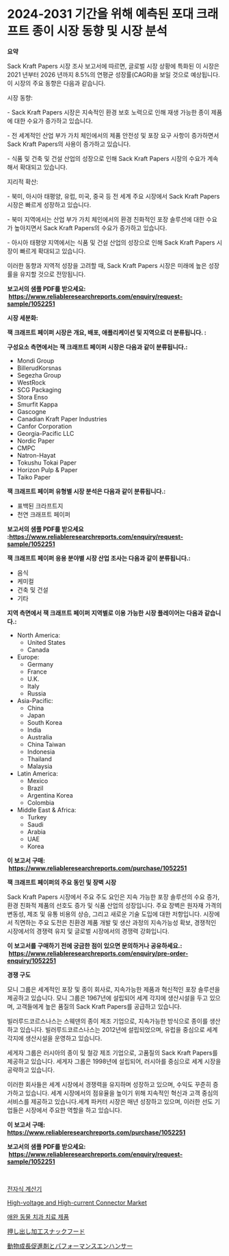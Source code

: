 <p><h1>2024-2031 기간을 위해 예측된 포대 크래프트 종이 시장 동향 및 시장 분석</h1></p><p><strong>요약</strong></p>
<p><p>Sack Kraft Papers 시장 조사 보고서에 따르면, 글로벌 시장 상황에 특화된 이 시장은 2021 년부터 2026 년까지 8.5%의 연평균 성장률(CAGR)을 보일 것으로 예상됩니다. 이 시장의 주요 동향은 다음과 같습니다.</p><p>시장 동향:</p><p>- Sack Kraft Papers 시장은 지속적인 환경 보호 노력으로 인해 재생 가능한 종이 제품에 대한 수요가 증가하고 있습니다.</p><p>- 전 세계적인 산업 부가 가치 체인에서의 제품 안전성 및 포장 요구 사항이 증가하면서 Sack Kraft Papers의 사용이 증가하고 있습니다.</p><p>- 식품 및 건축 및 건설 산업의 성장으로 인해 Sack Kraft Papers 시장의 수요가 계속해서 확대되고 있습니다.</p><p>지리적 확산:</p><p>- 북미, 아시아 태평양, 유럽, 미국, 중국 등 전 세계 주요 시장에서 Sack Kraft Papers 시장은 빠르게 성장하고 있습니다.</p><p>- 북미 지역에서는 산업 부가 가치 체인에서의 환경 친화적인 포장 솔루션에 대한 수요가 높아지면서 Sack Kraft Papers의 수요가 증가하고 있습니다.</p><p>- 아시아 태평양 지역에서는 식품 및 건설 산업의 성장으로 인해 Sack Kraft Papers 시장이 빠르게 확대되고 있습니다.</p><p>이러한 동향과 지역적 성장을 고려할 때, Sack Kraft Papers 시장은 미래에 높은 성장률을 유지할 것으로 전망됩니다.</p></p>
<p><strong>보고서의 샘플 PDF를 받으세요: &nbsp;<a href="https://www.reliableresearchreports.com/enquiry/request-sample/1052251">https://www.reliableresearchreports.com/enquiry/request-sample/1052251</a></strong></p>
<p><strong>시장 세분화:</strong></p>
<p><strong> 잭 크래프트 페이퍼 시장은 개요, 배포, 애플리케이션 및 지역으로 더 분류됩니다. :</strong></p>
<p><strong>구성요소 측면에서는 잭 크래프트 페이퍼 시장은 다음과 같이 분류됩니다.:</strong></p>
<p><ul><li>Mondi Group</li><li>BillerudKorsnas</li><li>Segezha Group</li><li>WestRock</li><li>SCG Packaging</li><li>Stora Enso</li><li>Smurfit Kappa</li><li>Gascogne</li><li>Canadian Kraft Paper Industries</li><li>Canfor Corporation</li><li>Georgia-Pacific LLC</li><li>Nordic Paper</li><li>CMPC</li><li>Natron-Hayat</li><li>Tokushu Tokai Paper</li><li>Horizon Pulp & Paper</li><li>Taiko Paper</li></ul></p>
<p><strong> 잭 크래프트 페이퍼 유형별 시장 분석은 다음과 같이 분류됩니다.:</strong></p>
<p><ul><li>표백된 크라프트지</li><li>천연 크래프트 페이퍼</li></ul></p>
<p><strong>보고서의 샘플 PDF를 받으세요 :<a href="https://www.reliableresearchreports.com/enquiry/request-sample/1052251">https://www.reliableresearchreports.com/enquiry/request-sample/1052251</a></strong></p>
<p><strong> 잭 크래프트 페이퍼 응용 분야별 시장 산업 조사는 다음과 같이 분류됩니다.:</strong></p>
<p><ul><li>음식</li><li>케미컬</li><li>건축 및 건설</li><li>기타</li></ul></p>
<p><strong>지역 측면에서 잭 크래프트 페이퍼 지역별로 이용 가능한 시장 플레이어는 다음과 같습니다.:</strong></p>
<p><ul>
    <li>
        North America:
        <ul>
            <li>United States</li>
            <li>Canada</li>
        </ul>
    </li>
    <li>
        Europe:
        <ul>
            <li>Germany</li>
            <li>France</li>
            <li>U.K.</li>
            <li>Italy</li>
            <li>Russia</li>
        </ul>
    </li>
    <li>
        Asia-Pacific:
        <ul>
            <li>China</li>
            <li>Japan</li>
            <li>South Korea</li>
            <li>India</li>
            <li>Australia</li>
            <li>China Taiwan</li>
            <li>Indonesia</li>
            <li>Thailand</li>
            <li>Malaysia</li>
        </ul>
    </li>
    <li>
        Latin America:
        <ul>
            <li>Mexico</li>
            <li>Brazil</li>
            <li>Argentina Korea</li>
            <li>Colombia</li>
        </ul>
    </li>
    <li>
        Middle East & Africa:
        <ul>
            <li>Turkey</li>
            <li>Saudi</li>
            <li>Arabia</li>
            <li>UAE</li>
            <li>Korea</li>
        </ul>
    </li>
    </ul></p>
<p><strong>이 보고서 구매: &nbsp;<a href="https://www.reliableresearchreports.com/purchase/1052251">https://www.reliableresearchreports.com/purchase/1052251</a></strong></p>
<p><strong>잭 크래프트 페이퍼의 주요 동인 및 장벽 시장</strong></p>
<p><p>Sack Kraft Papers 시장에서 주요 주도 요인은 지속 가능한 포장 솔루션의 수요 증가, 환경 친화적 제품의 선호도 증가 및 식품 산업의 성장입니다. 주요 장벽은 원자재 가격의 변동성, 제조 및 유통 비용의 상승, 그리고 새로운 기술 도입에 대한 저항입니다. 시장에서 직면하는 주요 도전은 친환경 제품 개발 및 생산 과정의 지속가능성 확보, 경쟁적인 시장에서의 경쟁력 유지 및 글로벌 시장에서의 경쟁력 강화입니다.</p></p>
<p><strong>이 보고서를 구매하기 전에 궁금한 점이 있으면 문의하거나 공유하세요.: &nbsp;<a href="https://www.reliableresearchreports.com/enquiry/pre-order-enquiry/1052251">https://www.reliableresearchreports.com/enquiry/pre-order-enquiry/1052251</a></strong></p>
<p><strong>경쟁 구도</strong></p>
<p><p>모니 그룹은 세계적인 포장 및 종이 회사로, 지속가능한 제품과 혁신적인 포장 솔루션을 제공하고 있습니다. 모니 그룹은 1967년에 설립되어 세계 각지에 생산시설을 두고 있으며, 고객들에게 높은 품질의 Sack Kraft Papers를 공급하고 있습니다.</p><p>빌러루드코르스나스는 스웨덴의 종이 제조 기업으로, 지속가능한 방식으로 종이를 생산하고 있습니다. 빌러루드코르스나스는 2012년에 설립되었으며, 유럽을 중심으로 세계 각지에 생산시설을 운영하고 있습니다. </p><p>세게자 그룹은 러시아의 종이 및 철강 제조 기업으로, 고품질의 Sack Kraft Papers를 제공하고 있습니다. 세게자 그룹은 1998년에 설립되어, 러시아를 중심으로 세계 시장을 공략하고 있습니다.</p><p>이러한 회사들은 세계 시장에서 경쟁력을 유지하며 성장하고 있으며, 수익도 꾸준히 증가하고 있습니다. 세계 시장에서의 점유율을 높이기 위해 지속적인 혁신과 고객 중심의 서비스를 제공하고 있습니다.세계 파커터 시장은 매년 성장하고 있으며, 이러한 선도 기업들은 시장에서 주요한 역할을 하고 있습니다.</p></p>
<p><strong>이 보고서 구매: &nbsp; <a href="https://www.reliableresearchreports.com/purchase/1052251">https://www.reliableresearchreports.com/purchase/1052251</a></strong></p>
<p><strong>보고서의 샘플 PDF를 받으세요: &nbsp;<a href="https://www.reliableresearchreports.com/enquiry/request-sample/1052251">https://www.reliableresearchreports.com/enquiry/request-sample/1052251</a></strong><strong></strong></p>
<p>&nbsp;</p>
<p><p><a href="https://medium.com/@tonyolfson67562023/%EC%A0%84%EC%9E%90-%EA%B3%84%EC%82%B0%EA%B8%B0-%EC%8B%9C%EC%9E%A5%EC%9D%80-%EC%8B%9C%EC%9E%A5-%EC%A0%90%EC%9C%A0%EC%9C%A8-%EA%B7%9C%EB%AA%A8-%EB%B0%8F-2031%EB%85%84%EA%B9%8C%EC%A7%80%EC%9D%98-%EC%98%88%EC%83%81%EB%90%9C-%EC%98%88%EC%B8%A1%EC%97%90-%EC%B4%88%EC%A0%90%EC%9D%84-%EB%A7%9E%EC%B6%94%EA%B3%A0-%EC%9E%88%EC%8A%B5%EB%8B%88%EB%8B%A4-5d04c1e284be">전자식 계산기</a></p><p><a href="https://github.com/ChiragRP21/Market-Research-Report-List-4/blob/main/high-voltage-and-high-current-connector-market.md">High-voltage and High-current Connector Market</a></p><p><a href="https://medium.com/@evo032/%EB%B0%98%EB%A0%A4%EB%8F%99%EB%AC%BC-%EC%B9%98%EC%95%84%EA%B4%80%EB%A6%AC-%EC%A0%9C%ED%92%88-%EC%8B%9C%EC%9E%A5%EC%9D%80-%EC%8B%9C%EC%9E%A5-%EC%A0%90%EC%9C%A0%EC%9C%A8-%ED%81%AC%EA%B8%B0-%EB%B0%8F-2031%EB%85%84%EA%B9%8C%EC%A7%80%EC%9D%98-%EC%98%88%EC%B8%A1%EB%90%9C-%EC%98%88%EC%B8%A1%EC%97%90-%EC%A4%91%EC%A0%90%EC%9D%84-%EB%91%A1%EB%8B%88%EB%8B%A4-91a5fbdf21a1">애완 동물 치과 치료 제품</a></p><p><a href="https://medium.com/@linabernier2023/%E6%8A%BC%E3%81%97%E5%87%BA%E3%81%97%E3%82%B9%E3%83%8A%E3%83%83%E3%82%AF%E9%A3%9F%E5%93%81%E5%B8%82%E5%A0%B4%E3%81%AE%E5%A0%B1%E5%91%8A%E6%9B%B8%E3%81%AF-%E3%81%93%E3%81%AE%E5%B8%82%E5%A0%B4%E3%81%AE%E6%9C%80%E6%96%B0%E3%81%AE%E3%83%88%E3%83%AC%E3%83%B3%E3%83%89%E3%81%A8%E6%88%90%E9%95%B7%E3%81%AE%E6%A9%9F%E4%BC%9A%E3%82%92%E6%98%8E%E3%82%89%E3%81%8B%E3%81%AB%E3%81%97%E3%81%A6%E3%81%84%E3%81%BE%E3%81%99-3943b5ca020d">押し出し加工スナックフード</a></p><p><a href="https://medium.com/@austinallan03/%E5%8B%95%E7%89%A9%E3%81%AE%E6%88%90%E9%95%B7%E4%BF%83%E9%80%B2%E5%89%A4%E3%82%84%E3%83%91%E3%83%95%E3%82%A9%E3%83%BC%E3%83%9E%E3%83%B3%E3%82%B9%E5%90%91%E4%B8%8A%E5%89%A4%E5%B8%82%E5%A0%B4%E3%81%AE%E6%8C%87%E6%A8%99%E3%82%92%E8%A7%A3%E8%AA%AD%E3%81%99%E3%82%8B-%E5%B8%82%E5%A0%B4%E3%82%B7%E3%82%A7%E3%82%A2-%E3%83%88%E3%83%AC%E3%83%B3%E3%83%89-%E6%88%90%E9%95%B7%E3%83%91%E3%82%BF%E3%83%BC%E3%83%B3-18890c37674a">動物成長促進剤とパフォーマンスエンハンサー</a></p></p>